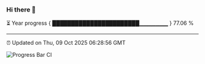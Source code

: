 ### Hi there 👋

⏳ Year progress { ███████████████████████▁▁▁▁▁▁▁ } 77.06 %

---

⏰ Updated on Thu, 09 Oct 2025 06:28:56 GMT

![Progress Bar CI](https://github.com/liununu/liununu/workflows/Progress%20Bar%20CI/badge.svg)

